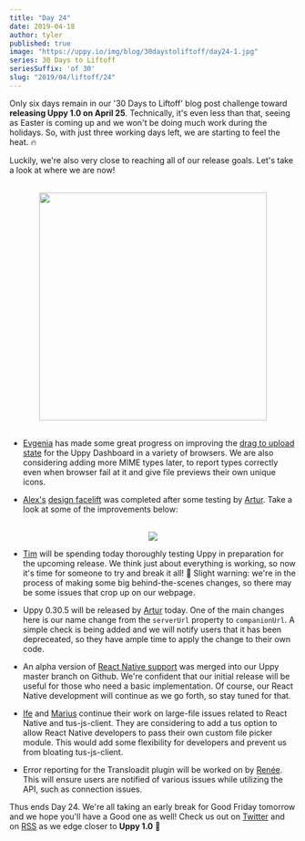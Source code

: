 ```yaml
---
title: "Day 24"
date: 2019-04-18
author: tyler
published: true
image: "https://uppy.io/img/blog/30daystoliftoff/day24-1.jpg"
series: 30 Days to Liftoff
seriesSuffix: 'of 30'
slug: "2019/04/liftoff/24"
---
```


Only six days remain in our '30 Days to Liftoff' blog post challenge toward **releasing Uppy 1.0 on April 25**. Technically, it's even less than that, seeing as Easter is coming up and we won't be doing much work during the holidays. So, with just three working days left, we are starting to feel the heat. :fire: 

Luckily, we're also very close to reaching all of our release goals. Let's take a look at where we are now!

<center><br /><img width="400" src="/img/blog/30daystoliftoff/day24.gif" /><br /><br /></center>

<!--truncate-->

- [Evgenia](https://github.com/lakesare) has made some great progress on improving the [drag to upload state](https://github.com/transloadit/uppy/pull/1440) for the Uppy Dashboard in a variety of browsers. We are also considering adding more MIME types later, to report types correctly even when browser fail at it and give file previews their own unique icons.

- [Alex's](https://github.com/nqst) [design facelift](https://github.com/transloadit/uppy/pull/1452) was completed after some testing by [Artur](https://github.com/arturi). Take a look at some of the improvements below:

<center><br /><img src="/img/blog/30daystoliftoff/2019-04-18-design.png" /><br /></center>

- [Tim](https://github.com/tim-kos) will be spending today thoroughly testing Uppy in preparation for the upcoming release. We think just about everything is working, so now it's time for someone to try and break it all! :hammer: Slight warning: we're in the process of making some big behind-the-scenes changes, so there may be some issues that crop up on our webpage. 

- Uppy 0.30.5 will be released by [Artur](https://github.com/arturi) today. One of the main changes here is our name change from the `serverUrl` property to `companionUrl`. A simple check is being added and we will notify users that it has been depreceated, so they have ample time to apply the change to their own code.

- An alpha version of [React Native support](https://github.com/transloadit/uppy/pull/988) was merged into our Uppy master branch on Github. We're confident that our initial release will be useful for those who need a basic implementation. Of course, our React Native development will continue as we go forth, so stay tuned for that. 

- [Ife](https://github.com/ifedapoolarewaju) and [Marius](https://github.com/Acconut) continue their work on large-file issues related to React Native and tus-js-client. They are considering to add a tus option to allow React Native developers to pass their own custom file picker module. This would add some flexibility for developers and prevent us from bloating tus-js-client.

- Error reporting for the Transloadit plugin will be worked on by [Renée](https://github.com/goto-bus-stop). This will ensure users are notified of various issues while utilizing the API, such as connection issues.

Thus ends Day 24. We're all taking an early break for Good Friday tomorrow and we hope you'll have a Good one as well! Check us out on [Twitter](https://twitter.com/uppy_io) and on [RSS](https://uppy.io/atom.xml) as we edge closer to **Uppy 1.0** :dog:
